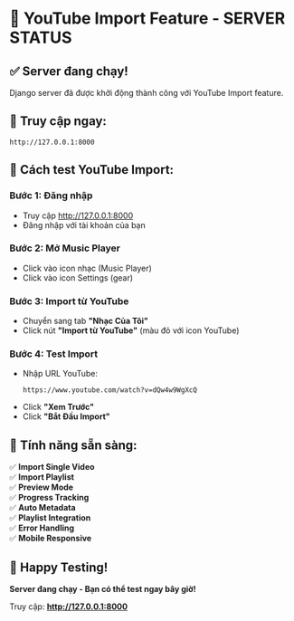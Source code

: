 # 🎵 YouTube Import Feature - SERVER STATUS

## ✅ **Server đang chạy!**

Django server đã được khởi động thành công với YouTube Import feature.

## 🚀 **Truy cập ngay:**

```
http://127.0.0.1:8000
```

## 🎯 **Cách test YouTube Import:**

### **Bước 1: Đăng nhập**
- Truy cập http://127.0.0.1:8000
- Đăng nhập với tài khoản của bạn

### **Bước 2: Mở Music Player**
- Click vào icon nhạc (Music Player)
- Click vào icon Settings (gear)

### **Bước 3: Import từ YouTube**
- Chuyển sang tab **"Nhạc Của Tôi"**
- Click nút **"Import từ YouTube"** (màu đỏ với icon YouTube)

### **Bước 4: Test Import**
- Nhập URL YouTube:
  ```
  https://www.youtube.com/watch?v=dQw4w9WgXcQ
  ```
- Click **"Xem Trước"**
- Click **"Bắt Đầu Import"**

## 🎉 **Tính năng sẵn sàng:**

✅ **Import Single Video**  
✅ **Import Playlist**  
✅ **Preview Mode**  
✅ **Progress Tracking**  
✅ **Auto Metadata**  
✅ **Playlist Integration**  
✅ **Error Handling**  
✅ **Mobile Responsive**  

## 🎵 **Happy Testing!**

**Server đang chạy - Bạn có thể test ngay bây giờ!**

Truy cập: **http://127.0.0.1:8000**
